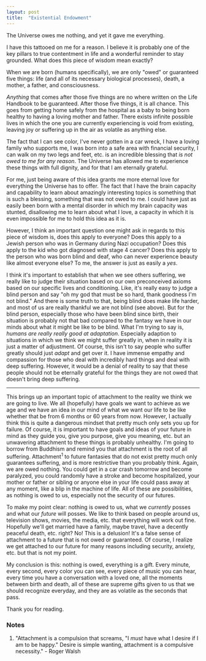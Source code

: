```yaml
---
layout: post
title:  "Existential Endowment"
---
```



The Universe owes me nothing, and yet it gave me everything.

I have this tattooed on me for a reason. I believe it is probably one of the key pillars to true contentment in life and a wonderful reminder to stay grounded. What does this piece of wisdom mean exactly?

When we are born (humans specifically), we are only "owed" or guaranteed five things: life (and all of its necessary biological processes), death, a mother, a father, and consciousness. 

*Anything* that comes after those five things are no where written on the Life Handbook to be guaranteed. After those five things, it is all chance. This goes from getting home safely from the hospital as a baby to being born healthy to having a loving mother and father. There exists infinite possible lives in which the one you are currently experiencing is void from existing, leaving joy or suffering up in the air as volatile as anything else. 

The fact that I can see color, I've never gotten in a car wreck, I have a loving family who supports me, I was born into a safe area with financial security, I can walk on my two legs and feet, etc. is an incredible blessing that *is not owed to me for any reason*. The Universe has allowed me to experience these things with full dignity, and for that I am eternally grateful. 

For me, just being aware of this idea grants me more eternal love for everything the Universe has to offer. The fact that I have the brain capacity and capability to learn about amazingly interesting topics is something that is such a blessing, something that was not owed to me. I could have just as easily been born with a mental disorder in which my brain capacity was stunted, disallowing me to learn about what I love, a capacity in which it is even impossible for me to hold this idea as it is.

However, I think an important question one might ask in regards to this piece of wisdom is, does this apply to everyone? Does this apply to a Jewish person who was in Germany during Nazi occupation? Does this apply to the kid who got diagnosed with stage 4 cancer? Does this apply to the person who was born blind and deaf, who can never experience beauty like almost everyone else? To me, the answer is just as easily a *yes*. 

I think it's important to establish that when we see others suffering, we really like to judge their situation based on our own preconceived axioms based on our specific lives and conditioning. Like, it's really easy to judge a blind person and say "oh my god that must be so hard, thank goodness I'm not blind." And there is some truth to that, being blind does make life harder, and most of us are really thankful we are not blind (see above). But for the blind person, especially those who have been blind since birth, their situation is probably not that bad compared to the fantasy we have in our minds about what it might be like to be blind. What I'm trying to say is,  *humans are really really good at adaptation*. Especially adaption to situations in which we think we might suffer greatly in, when in reality it is just a matter of adjustment. Of course, this isn't to say people who suffer greatly should just *adapt* and get over it. I have immense empathy and compassion for those who deal with incredibly hard things and deal with deep suffering. However, it would be a denial of reality to say that these people should not be eternally grateful for the things they are not owed that doesn't bring deep suffering. 


---

This brings up an important topic of attachment to the reality we think we are going to live. We all (hopefully) have goals we want to achieve as we age and we have an idea in our mind of what we want our life to be like whether that be from 6 months or 60 years from now. However, I actually think this is quite a dangerous mindset that pretty much only sets you up for failure. Of course, it is important to have goals and ideas of your future in mind as they guide you, give you purpose, give you meaning, etc. but an unwavering attachment to these things is probably unhealthy. I'm going to borrow from Buddhism and remind you that attachment is the root of all suffering. Attachment<sup>1</sup> to future fantasies that do not exist pretty much only guarantees suffering, and is  more restrictive than you probably think. Again, we are owed nothing. You could get in a car crash tomorrow and become paralyzed, you could randomly have a stroke and become hospitalized, your mother or father or sibling or anyone else in your life could pass away at any moment, like a blip in the machine of life. All of these are possibilities, as nothing is owed to us, especially not the security of our futures.

To make my point clear: nothing is owed to us, what we *currently* posses and what our *future* will posses. We like to think based on people around us, television shows, movies, the media, etc. that everything will work out fine. Hopefully we'll get married have a family, maybe travel, have a decently peaceful death, etc. right? No! This is a delusion! It's a false sense of attachment to a future that is not owed or guaranteed. Of course, I realize we get attached to our future for many reasons including security, anxiety, etc. but that is not my point.

My conclusion is this: nothing is owed, everything is a gift. Every minute, every second, every color you can see, every piece of music you can hear, every time you have a conversation with a loved one, all the moments between birth and death, all of these are supreme gifts given to us that we should recognize everyday, and they are as volatile as the seconds that pass. 

Thank you for reading. 


### Notes

1. "Attachment is a compulsion that screams, "I *must* have what I desire if I am to be happy." Desire is simple wanting, attachment is a compulsive necessity." - Roger Walsh